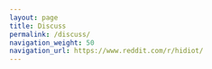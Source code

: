 ```yaml
---
layout: page
title: Discuss
permalink: /discuss/
navigation_weight: 50
navigation_url: https://www.reddit.com/r/hidiot/
---
```

